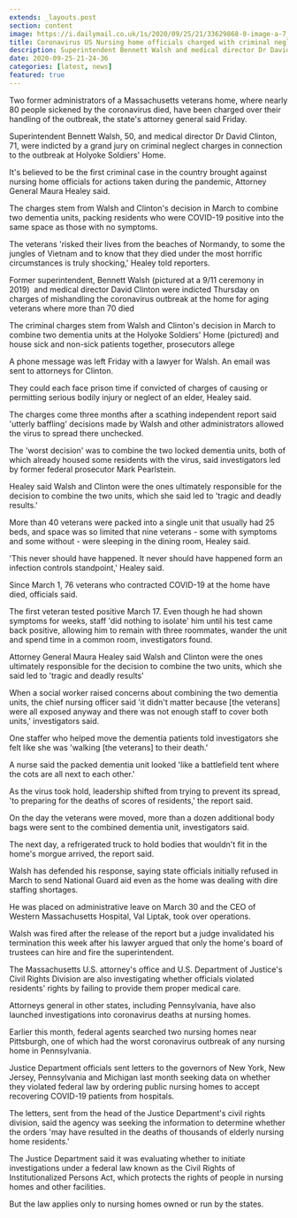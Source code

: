 ```yaml
---
extends: _layouts.post
section: content
image: https://i.dailymail.co.uk/1s/2020/09/25/21/33629868-0-image-a-7_1601064381445.jpg 
title: Coronavirus US Nursing home officials charged with criminal neglect 
description: Superintendent Bennett Walsh and medical director Dr David Clinton were indicted by a grand jury on criminal neglect charges in connection to the outbreak at Holyoke Soldiers Home. 
date: 2020-09-25-21-24-36 
categories: [latest, news] 
featured: true 
--- 
```

Two former administrators of a Massachusetts veterans home, where nearly 80 people sickened by the coronavirus died, have been charged over their handling of the outbreak, the state's attorney general said Friday.

Superintendent Bennett Walsh, 50, and medical director Dr David Clinton, 71, were indicted by a grand jury on criminal neglect charges in connection to the outbreak at Holyoke Soldiers' Home.

It's believed to be the first criminal case in the country brought against nursing home officials for actions taken during the pandemic, Attorney General Maura Healey said.

The charges stem from Walsh and Clinton's decision in March to combine two dementia units, packing residents who were COVID-19 positive into the same space as those with no symptoms.

The veterans 'risked their lives from the beaches of Normandy, to some the jungles of Vietnam and to know that they died under the most horrific circumstances is truly shocking,' Healey told reporters.

Former superintendent, Bennett Walsh (pictured at a 9/11 ceremony in 2019)  and medical director David Clinton were indicted Thursday on charges of mishandling the coronavirus outbreak at the home for aging veterans where more than 70 died

The criminal charges stem from Walsh and Clinton's decision in March to combine two dementia units at the Holyoke Soldiers' Home (pictured) and house sick and non-sick patients together, prosecutors allege

A phone message was left Friday with a lawyer for Walsh. An email was sent to attorneys for Clinton. 

They could each face prison time if convicted of charges of causing or permitting serious bodily injury or neglect of an elder, Healey said.

The charges come three months after a scathing independent report said 'utterly baffling' decisions made by Walsh and other administrators allowed the virus to spread there unchecked. 

The 'worst decision' was to combine the two locked dementia units, both of which already housed some residents with the virus, said investigators led by former federal prosecutor Mark Pearlstein.

Healey said Walsh and Clinton were the ones ultimately responsible for the decision to combine the two units, which she said led to 'tragic and deadly results.' 

More than 40 veterans were packed into a single unit that usually had 25 beds, and space was so limited that nine veterans - some with symptoms and some without - were sleeping in the dining room, Healey said.

'This never should have happened. It never should have happened form an infection controls standpoint,' Healey said.

Since March 1, 76 veterans who contracted COVID-19 at the home have died, officials said. 

The first veteran tested positive March 17. Even though he had shown symptoms for weeks, staff 'did nothing to isolate' him until his test came back positive, allowing him to remain with three roommates, wander the unit and spend time in a common room, investigators found.

Attorney General Maura Healey said Walsh and Clinton were the ones ultimately responsible for the decision to combine the two units, which she said led to 'tragic and deadly results' 

When a social worker raised concerns about combining the two dementia units, the chief nursing officer said 'it didn't matter because [the veterans] were all exposed anyway and there was not enough staff to cover both units,' investigators said. 

One staffer who helped move the dementia patients told investigators she felt like she was 'walking [the veterans] to their death.' 

A nurse said the packed dementia unit looked 'like a battlefield tent where the cots are all next to each other.'

As the virus took hold, leadership shifted from trying to prevent its spread, 'to preparing for the deaths of scores of residents,' the report said. 

On the day the veterans were moved, more than a dozen additional body bags were sent to the combined dementia unit, investigators said. 

The next day, a refrigerated truck to hold bodies that wouldn't fit in the home's morgue arrived, the report said.

Walsh has defended his response, saying state officials initially refused in March to send National Guard aid even as the home was dealing with dire staffing shortages.

He was placed on administrative leave on March 30 and the CEO of Western Massachusetts Hospital, Val Liptak, took over operations. 

Walsh was fired after the release of the report but a judge invalidated his termination this week after his lawyer argued that only the home's board of trustees can hire and fire the superintendent.

The Massachusetts U.S. attorney's office and U.S. Department of Justice's Civil Rights Division are also investigating whether officials violated residents' rights by failing to provide them proper medical care.

Attorneys general in other states, including Pennsylvania, have also launched investigations into coronavirus deaths at nursing homes. 

Earlier this month, federal agents searched two nursing homes near Pittsburgh, one of which had the worst coronavirus outbreak of any nursing home in Pennsylvania.

Justice Department officials sent letters to the governors of New York, New Jersey, Pennsylvania and Michigan last month seeking data on whether they violated federal law by ordering public nursing homes to accept recovering COVID-19 patients from hospitals.

The letters, sent from the head of the Justice Department's civil rights division, said the agency was seeking the information to determine whether the orders 'may have resulted in the deaths of thousands of elderly nursing home residents.'

The Justice Department said it was evaluating whether to initiate investigations under a federal law known as the Civil Rights of Institutionalized Persons Act, which protects the rights of people in nursing homes and other facilities. 

But the law applies only to nursing homes owned or run by the states.

